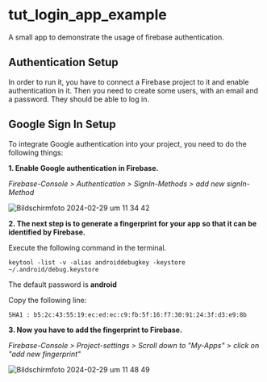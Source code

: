 # tut_login_app_example

A small app to demonstrate the usage of firebase authentication.

## Authentication Setup

In order to run it, you have to connect a Firebase project to it and enable authentication in it.
Then you need to create some users, with an email and a password.
They should be able to log in.

## Google Sign In Setup

To integrate Google authentication into your project, you need to do the following things:




 **1. Enable Google authentication in Firebase.**
 
 
 *Firebase-Console > Authentication > SignIn-Methods > add new signIn-Method*
 
 
![Bildschirmfoto 2024-02-29 um 11 34 42](https://github.com/LukasAppAkademie/fb_auth_example/assets/149885841/d76af21e-4032-4bb1-b013-996414d7bdf1)



 **2. The next step is to generate a fingerprint for your app so that it can be identified by Firebase.**
 
 Execute the following command in the terminal.


  ```terminal
  keytool -list -v -alias androiddebugkey -keystore ~/.android/debug.keystore
  ```

  The default password is **android**

  Copy the following line:
  ```terminal
  SHA1 : b5:2c:43:55:19:ec:ed:ec:c9:fb:5f:16:f7:30:91:24:3f:d3:e9:8b
  ```


  
 **3. Now you have to add the fingerprint to Firebase.**

 *Firebase-Console > Project-settings > Scroll down to "My-Apps" > click on "add new fingerprint"*
 
![Bildschirmfoto 2024-02-29 um 11 48 49](https://github.com/LukasAppAkademie/fb_auth_example/assets/149885841/d7a29965-3e11-4a70-85e3-ec3dd540871a)







